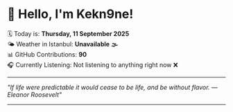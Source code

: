 # 👋 Hello, I'm Kekn9ne!

🗓️ Today is: **Thursday, 11 September 2025**  
🌤️ Weather in Istanbul: **Unavailable 🌫️**  
📊 GitHub Contributions: **90**  
🎧 Currently Listening: Not listening to anything right now ❌

---

_"If life were predictable it would cease to be life, and be without flavor. — *Eleanor Roosevelt*"_

---
